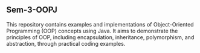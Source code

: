 ## Sem-3-OOPJ
This repository contains examples and implementations of Object-Oriented Programming (OOP) concepts using Java. It aims to demonstrate the principles of OOP, including encapsulation, inheritance, polymorphism, and abstraction, through practical coding examples.
